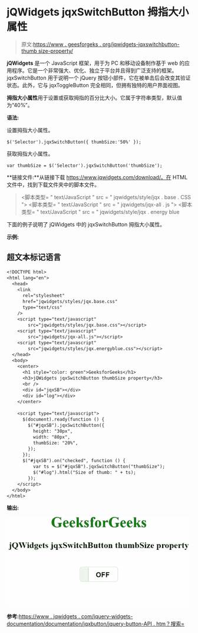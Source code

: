 # jQWidgets jqxSwitchButton 拇指大小属性

> 原文:[https://www . geesforgeks . org/jqwidgets-jqxswitchbutton-thumb size-property/](https://www.geeksforgeeks.org/jqwidgets-jqxswitchbutton-thumbsize-property/)

**jQWidgets** 是一个 JavaScript 框架，用于为 PC 和移动设备制作基于 web 的应用程序。它是一个非常强大、优化、独立于平台并且得到广泛支持的框架。jqxSwitchButton 用于说明一个 jQuery 按钮小部件，它在被单击后会改变其验证状态。此外，它与 jqxToggleButton 完全相同，但拥有独特的用户界面视图。

**拇指大小属性**用于设置或获取拇指的百分比大小。它属于字符串类型，默认值为“40%”。

**语法:**

设置拇指大小属性。

```
$('Selector').jqxSwitchButton({ thumbSize:'50%' });  
```

获取拇指大小属性。

```
var thumbSize = $('Selector').jqxSwitchButton('thumbSize');
```

**链接文件:**从链接下载 https://www.jqwidgets.com/download/。在 HTML 文件中，找到下载文件夹中的脚本文件。

> <link rel="”stylesheet”" href="”jqwidgets/styles/jqx.base.css”" type="”text/css”">
> <脚本类型= " text/JavaScript " src = " jqwidgets/style/jqx . base . CSS "></脚本>
> <脚本类型= " text/JavaScript " src = " jqwidgets/jqx-all . js "></脚本>
> <脚本类型= " text/JavaScript " src = " jqwidgets/style/jqx . energy blue

下面的例子说明了 jQWidgets 中的 jqxSwitchButton 拇指大小属性。

**示例:**

## 超文本标记语言

```
<!DOCTYPE html>
<html lang="en">
  <head>
    <link
      rel="stylesheet"
      href="jqwidgets/styles/jqx.base.css"
      type="text/css"
    />
    <script type="text/javascript" 
        src="jqwidgets/styles/jqx.base.css"></script>
    <script type="text/javascript" 
        src="jqwidgets/jqx-all.js"></script>
    <script type="text/javascript" 
        src="jqwidgets/styles/jqx.energyblue.css"></script>
  </head>
  <body>
    <center>
      <h1 style="color: green">GeeksforGeeks</h1>
      <h3>jQWidgets jqxSwitchButton thumbSize property</h3>
      <br />
      <div id="jqxSB"></div>
      <div id="log"></div>
    </center>

    <script type="text/javascript">
      $(document).ready(function () {
        $("#jqxSB").jqxSwitchButton({
          height: "30px",
          width: "80px",
          thumbSize: "20%",
        });
      });
      $("#jqxSB").on("checked", function () {
          var ts = $("#jqxSB").jqxSwitchButton("thumbSize");
          $("#log").html("Size of thumb: " + ts);
        });
    </script>
  </body>
</html>
```

**输出:**

![](img/338758c929e9d0f026067ba995241e14.png)

**参考:**[https://www . jqwidgets . com/jquery-widgets-documentation/documentation/jqxbutton/jquery-button-API . htm？搜索=](https://www.jqwidgets.com/jquery-widgets-documentation/documentation/jqxbutton/jquery-button-api.htm?search=)